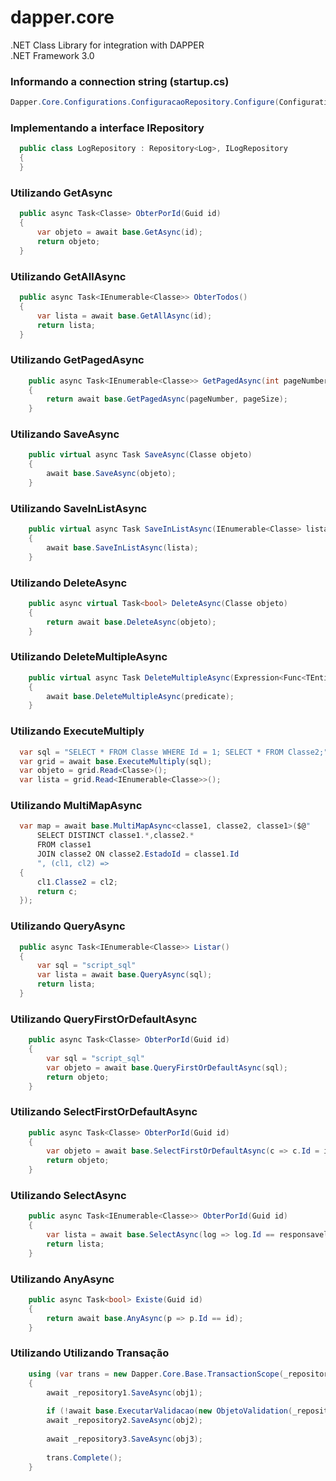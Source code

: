 # dapper.core
.NET Class Library for integration with DAPPER <br />
.NET Framework 3.0

### Informando a connection string (startup.cs)
```c# 
Dapper.Core.Configurations.ConfiguracaoRepository.Configure(Configuration.GetConnectionString("connectionstring_name"));
```

### Implementando a interface IRepository
```c#
  public class LogRepository : Repository<Log>, ILogRepository
  {
  }
```

### Utilizando GetAsync
```c#
  public async Task<Classe> ObterPorId(Guid id)
  {
      var objeto = await base.GetAsync(id);
      return objeto;
  }
```

### Utilizando GetAllAsync
```c#
  public async Task<IEnumerable<Classe>> ObterTodos()
  {
      var lista = await base.GetAllAsync(id);
      return lista;
  }
```

### Utilizando GetPagedAsync
```c#
    public async Task<IEnumerable<Classe>> GetPagedAsync(int pageNumber, int pageSize)
    {
        return await base.GetPagedAsync(pageNumber, pageSize);
    }
```

### Utilizando SaveAsync
```c#
    public virtual async Task SaveAsync(Classe objeto)
    {
        await base.SaveAsync(objeto);
    }
```

### Utilizando SaveInListAsync
```c#
    public virtual async Task SaveInListAsync(IEnumerable<Classe> lista)
    {
        await base.SaveInListAsync(lista);
    }
```

### Utilizando DeleteAsync
```c#
    public async virtual Task<bool> DeleteAsync(Classe objeto)
    {
        return await base.DeleteAsync(objeto);
    }
```

### Utilizando DeleteMultipleAsync
```c#
    public virtual async Task DeleteMultipleAsync(Expression<Func<TEntity, bool>> predicate)
    {
        await base.DeleteMultipleAsync(predicate);
    }
```

### Utilizando ExecuteMultiply
```c#
  var sql = "SELECT * FROM Classe WHERE Id = 1; SELECT * FROM Classe2;";
  var grid = await base.ExecuteMultiply(sql);
  var objeto = grid.Read<Classe>();
  var lista = grid.Read<IEnumerable<Classe>>();
```

### Utilizando MultiMapAsync
```c#
  var map = await base.MultiMapAsync<classe1, classe2, classe1>($@"
      SELECT DISTINCT classe1.*,classe2.*
      FROM classe1 
      JOIN classe2 ON classe2.EstadoId = classe1.Id
      ", (cl1, cl2) =>
  {
      cl1.Classe2 = cl2;
      return c;
  });
```

### Utilizando QueryAsync
```c#
  public async Task<IEnumerable<Classe>> Listar()
  {
      var sql = "script_sql"
      var lista = await base.QueryAsync(sql);
      return lista;
  }
```

### Utilizando QueryFirstOrDefaultAsync
```c#
    public async Task<Classe> ObterPorId(Guid id)
    {
        var sql = "script_sql"
        var objeto = await base.QueryFirstOrDefaultAsync(sql);
        return objeto;
    }
```

### Utilizando SelectFirstOrDefaultAsync
```c#
    public async Task<Classe> ObterPorId(Guid id)
    {
        var objeto = await base.SelectFirstOrDefaultAsync(c => c.Id = id);
        return objeto;
    }
```

### Utilizando SelectAsync
```c#
    public async Task<IEnumerable<Classe>> ObterPorId(Guid id)
    {
        var lista = await base.SelectAsync(log => log.Id == responsavelId);
        return lista;
    }
```

### Utilizando AnyAsync
```c#
    public async Task<bool> Existe(Guid id)
    {
        return await base.AnyAsync(p => p.Id == id);
    }
```

### Utilizando Utilizando Transação
```c#
    using (var trans = new Dapper.Core.Base.TransactionScope(_repository1, _repository2, _repository3))
    {
        await _repository1.SaveAsync(obj1);
        
        if (!await base.ExecutarValidacao(new ObjetoValidation(_repository2), obj2)) return;
        await _repository2.SaveAsync(obj2);
        
        await _repository3.SaveAsync(obj3);
        
        trans.Complete();
    }
```

